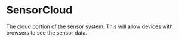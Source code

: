 # SensorCloud
The cloud portion of the sensor system. This will allow devices with browsers to see the sensor data.

